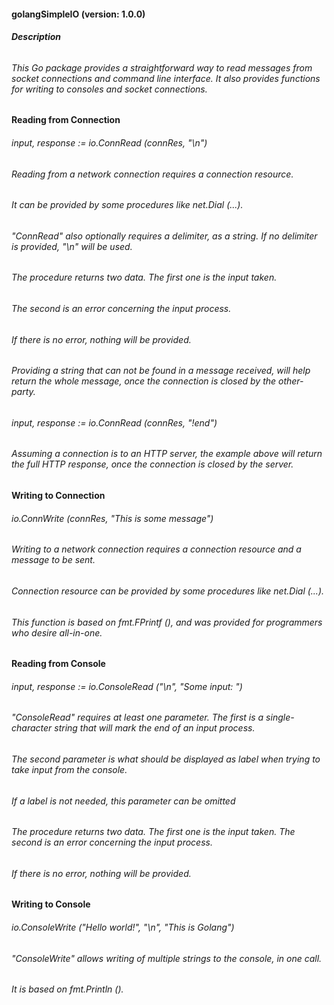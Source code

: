 #### **golangSimpleIO (version: 1.0.0)**


###### **Description**


###### This Go package provides a straightforward way to read messages from socket connections and command line interface. It also provides functions for writing to consoles and socket connections.

#### **Reading from Connection**


###### input, response := io.ConnRead (connRes, "\n")

###### Reading from a network connection requires a connection resource.
###### It can be provided by some procedures like net.Dial (...).

###### "ConnRead" also optionally requires a delimiter, as a string. If no delimiter is provided, "\n" will be used.

###### The procedure returns two data. The first one is the input taken.
###### The second is an error concerning the input process.
###### If there is no error, nothing will be provided.

###### Providing a string that can not be found in a message received, will help return the whole message, once the connection is closed by the other-party.

###### input, response := io.ConnRead (connRes, "!end")

###### Assuming a connection is to an HTTP server, the example above will return the full HTTP response, once the connection is closed by the server.

#### **Writing to Connection**


###### io.ConnWrite (connRes, "This is some message")

###### Writing to a network connection requires a connection resource and a message to be sent.
###### Connection resource can be provided by some procedures like net.Dial (...).

###### This function is based on fmt.FPrintf (), and was provided for programmers who desire all-in-one.

#### **Reading from Console**


###### input, response := io.ConsoleRead ("\n", "Some input: ")

###### "ConsoleRead" requires at least one parameter. The first is a single-character string that will mark the end of an input process.
###### The second parameter is what should be displayed as label when trying to take input from the console.
###### If a label is not needed, this parameter can be omitted

###### The procedure returns two data. The first one is the input taken. The second is an error concerning the input process.
###### If there is no error, nothing will be provided.

#### **Writing to Console**


###### io.ConsoleWrite ("Hello world!", "\n", "This is Golang")

###### "ConsoleWrite" allows writing of multiple strings to the console, in one call.
###### It is based on fmt.Println ().
